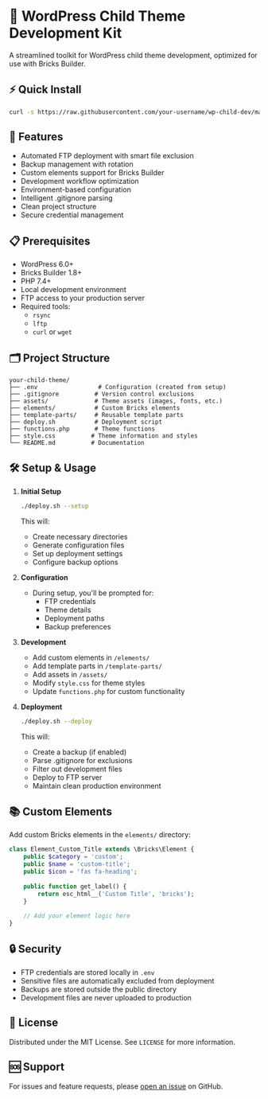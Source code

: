 # 🎨 WordPress Child Theme Development Kit

A streamlined toolkit for WordPress child theme development, optimized for use with Bricks Builder.

## ⚡ Quick Install

```bash
curl -s https://raw.githubusercontent.com/your-username/wp-child-dev/main/install.sh | bash
```

## 🌟 Features

- Automated FTP deployment with smart file exclusion
- Backup management with rotation
- Custom elements support for Bricks Builder
- Development workflow optimization
- Environment-based configuration
- Intelligent .gitignore parsing
- Clean project structure
- Secure credential management

## 📋 Prerequisites

- WordPress 6.0+
- Bricks Builder 1.8+
- PHP 7.4+
- Local development environment
- FTP access to your production server
- Required tools:
  - `rsync`
  - `lftp`
  - `curl` or `wget`

## 🗂️ Project Structure

```
your-child-theme/
├── .env                 # Configuration (created from setup)
├── .gitignore          # Version control exclusions
├── assets/             # Theme assets (images, fonts, etc.)
├── elements/           # Custom Bricks elements
├── template-parts/     # Reusable template parts
├── deploy.sh           # Deployment script
├── functions.php       # Theme functions
├── style.css          # Theme information and styles
└── README.md          # Documentation
```

## 🛠️ Setup & Usage

1. **Initial Setup**
   ```bash
   ./deploy.sh --setup
   ```
   This will:
   - Create necessary directories
   - Generate configuration files
   - Set up deployment settings
   - Configure backup options

2. **Configuration**
   - During setup, you'll be prompted for:
     - FTP credentials
     - Theme details
     - Deployment paths
     - Backup preferences

3. **Development**
   - Add custom elements in `/elements/`
   - Add template parts in `/template-parts/`
   - Add assets in `/assets/`
   - Modify `style.css` for theme styles
   - Update `functions.php` for custom functionality

4. **Deployment**
   ```bash
   ./deploy.sh --deploy
   ```
   This will:
   - Create a backup (if enabled)
   - Parse .gitignore for exclusions
   - Filter out development files
   - Deploy to FTP server
   - Maintain clean production environment

## 📚 Custom Elements

Add custom Bricks elements in the `elements/` directory:

```php
class Element_Custom_Title extends \Bricks\Element {
    public $category = 'custom';
    public $name = 'custom-title';
    public $icon = 'fas fa-heading';
    
    public function get_label() {
        return esc_html__('Custom Title', 'bricks');
    }
    
    // Add your element logic here
}
```

## 🔒 Security

- FTP credentials are stored locally in `.env`
- Sensitive files are automatically excluded from deployment
- Backups are stored outside the public directory
- Development files are never uploaded to production

## 📝 License

Distributed under the MIT License. See `LICENSE` for more information.

## 🆘 Support

For issues and feature requests, please [open an issue](https://github.com/your-username/wp-child-dev/issues) on GitHub.
